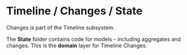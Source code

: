 # Timeline / Changes / State

Changes is part of the Timeline subsystem.
  
The **State** folder contains code for models - including aggregates and changes. This is the **domain** layer for Timeline Changes.
